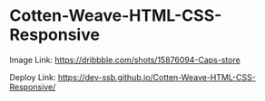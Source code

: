 # Cotten-Weave-HTML-CSS-Responsive

Image Link: https://dribbble.com/shots/15876094-Caps-store  

Deploy Link: https://dev-ssb.github.io/Cotten-Weave-HTML-CSS-Responsive/

